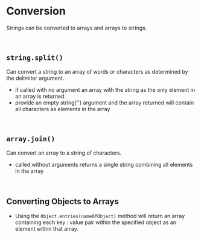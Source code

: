 # Conversion

Strings can be converted to arrays and arrays to strings.

<br>

## `string.split()`

Can convert a string to an array of words or characters as determined by the delimiter argument.

- if called with no argument an array with the string as the only element in an array is returned.
- provide an empty string('') argument and the array returned will contain all characters as elements in the array

<br>

## `array.join()`

Can convert an array to a string of characters.

- called without arguments returns a single string combining all elements in the array

<br>

## Converting Objects to Arrays

- Using the `Object.entries(nameOfObject)` method will return an array containing each key : value pair within the specified object as an element within that array.